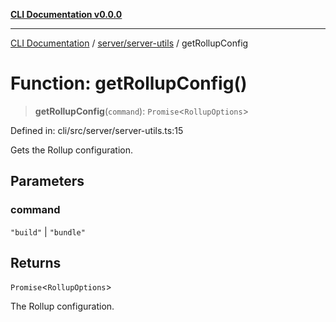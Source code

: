 [**CLI Documentation v0.0.0**](../../../README.md)

***

[CLI Documentation](../../../modules.md) / [server/server-utils](../README.md) / getRollupConfig

# Function: getRollupConfig()

> **getRollupConfig**(`command`): `Promise`\<`RollupOptions`\>

Defined in: cli/src/server/server-utils.ts:15

Gets the Rollup configuration.

## Parameters

### command

`"build"` | `"bundle"`

## Returns

`Promise`\<`RollupOptions`\>

The Rollup configuration.
